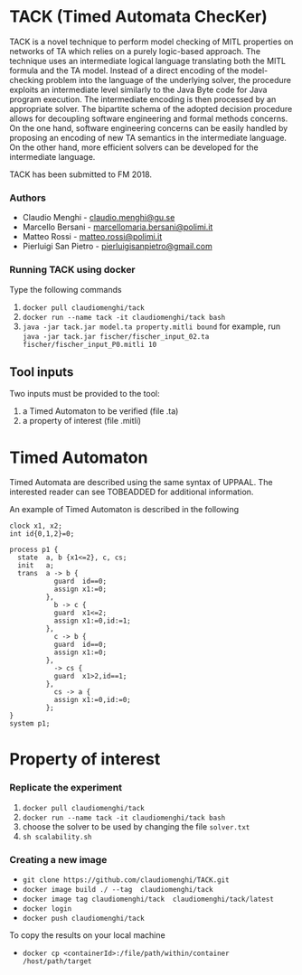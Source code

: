 # TACK (Timed Automata ChecKer)

TACK is  a novel technique to perform model checking of MITL properties on networks of TA which relies on a purely logic-based approach. 
The technique uses an intermediate logical language translating both the MITL formula and the TA model.
Instead of a direct encoding of the model-checking problem into the language of the underlying solver, the procedure exploits an intermediate level similarly to the Java Byte code for Java program execution.
The intermediate encoding is then processed by an appropriate solver.
The bipartite schema of the adopted decision procedure allows for decoupling software engineering and formal methods concerns.
On the one hand, software engineering concerns can be easily handled  by proposing an encoding of new TA semantics in the intermediate language.
On the other hand, more efficient solvers can be developed for  the intermediate language. 

TACK has been submitted to FM 2018.

### Authors
- Claudio Menghi - claudio.menghi@gu.se
- Marcello Bersani - marcellomaria.bersani@polimi.it
- Matteo Rossi - matteo.rossi@polimi.it
- Pierluigi San Pietro - pierluigisanpietro@gmail.com


### Running TACK using docker
Type the following commands 

1. `docker pull claudiomenghi/tack`
2. `docker run --name tack -it claudiomenghi/tack bash`
3. `java -jar tack.jar model.ta property.mitli bound` for example, run
`java -jar tack.jar fischer/fischer_input_02.ta fischer/fischer_input_P0.mitli 10`


## Tool inputs
Two inputs must be provided to the tool:

1. a Timed Automaton to be verified (file .ta)
2. a property of interest (file .mitli)

# Timed Automaton

Timed Automata are described using the same syntax of UPPAAL. The interested reader can see TOBEADDED for additional information.

An example of Timed Automaton is described in the following
```
clock x1, x2;
int id{0,1,2}=0;

process p1 {
  state  a, b {x1<=2}, c, cs;
  init   a;
  trans  a -> b {
           guard  id==0;
           assign x1:=0;
         },
           b -> c {
           guard  x1<=2;
           assign x1:=0,id:=1;
         },
           c -> b {
           guard  id==0;
           assign x1:=0;
         },
           -> cs {
           guard  x1>2,id==1;
         },
           cs -> a {
           assign x1:=0,id:=0;
         };
}
system p1;
```

# Property of interest


### Replicate the experiment 
1. `docker pull claudiomenghi/tack`
2. `docker run --name tack -it claudiomenghi/tack bash`
3. choose the solver to be used by changing the file `solver.txt`
4. `sh scalability.sh`


### Creating a new image
- `git clone https://github.com/claudiomenghi/TACK.git`
- `docker image build ./ --tag  claudiomenghi/tack`
- `docker image tag claudiomenghi/tack  claudiomenghi/tack/latest`
- `docker login`
- `docker push claudiomenghi/tack`


To copy the results on your local machine 
- `docker cp <containerId>:/file/path/within/container /host/path/target`




